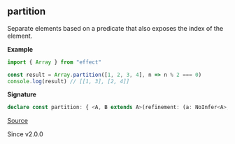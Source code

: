 ## partition

Separate elements based on a predicate that also exposes the index of the element.

**Example**

```ts
import { Array } from "effect"

const result = Array.partition([1, 2, 3, 4], n => n % 2 === 0)
console.log(result) // [[1, 3], [2, 4]]
```

**Signature**

```ts
declare const partition: { <A, B extends A>(refinement: (a: NoInfer<A>, i: number) => a is B): (self: Iterable<A>) => [excluded: Array<Exclude<A, B>>, satisfying: Array<B>]; <A>(predicate: (a: NoInfer<A>, i: number) => boolean): (self: Iterable<A>) => [excluded: Array<A>, satisfying: Array<A>]; <A, B extends A>(self: Iterable<A>, refinement: (a: A, i: number) => a is B): [excluded: Array<Exclude<A, B>>, satisfying: Array<B>]; <A>(self: Iterable<A>, predicate: (a: A, i: number) => boolean): [excluded: Array<A>, satisfying: Array<A>]; }
```

[Source](https://github.com/Effect-TS/effect/tree/main/packages/effect/src/Array.ts#L2621)

Since v2.0.0